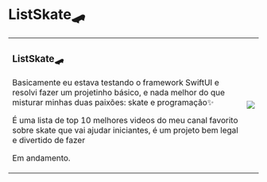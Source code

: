 # ListSkate🛹
<div>
<table border="0">
  <tr>
    <td>
    <h3> ListSkate🛹</h3>
<p>Basicamente eu estava testando o framework SwiftUI e resolvi fazer um projetinho básico, e nada melhor do que misturar minhas duas paixões: skate e programação✨</p> 
<p> <p>
<p>É uma lista de top 10 melhores videos do meu canal favorito sobre skate que vai ajudar iniciantes, é um projeto bem legal e divertido de fazer<p>
<p>Em andamento.</p>
    </td>
    <td>
    <img src="Screen Recording 2022-10-13 at 8.48.29 AM.mov">
    </td>
  </tr>

